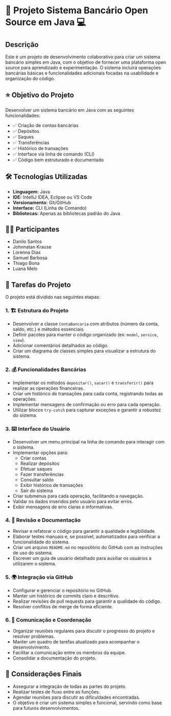 # 🏦 Projeto Sistema Bancário Open Source em Java 💻

## Descrição

Este é um projeto de desenvolvimento colaborativo para criar um sistema bancário simples em Java, com o objetivo de fornecer uma plataforma open source para aprendizado e experimentação. O sistema incluirá operações bancárias básicas e funcionalidades adicionais focadas na usabilidade e organização do código.

## ⭐ Objetivo do Projeto

Desenvolver um sistema bancário em Java com as seguintes funcionalidades:

*   ✅ Criação de contas bancárias
*   ✅ Depósitos
*   ✅ Saques
*   ✅ Transferências
*   ✅ Histórico de transações
*   ✅ Interface via linha de comando (CLI)
*   ✅ Código bem estruturado e documentado

## 🛠️ Tecnologias Utilizadas

*   **Linguagem:** Java
*   **IDE:** IntelliJ IDEA, Eclipse ou VS Code
*   **Versionamento:** Git/GitHub
*   **Interface:** CLI (Linha de Comando)
*   **Bibliotecas:** Apenas as bibliotecas padrão do Java

## 🧑‍💻 Participantes

*   Danilo Santos
*   Johnnatan Krause
*   Lorenna Dias
*   Samuel Barbosa
*   Thiago Bona
*   Luana Melo

## 🚀 Tarefas do Projeto

O projeto está dividido nas seguintes etapas:

### 1. 🏗️ Estrutura do Projeto

*   Desenvolver a classe `ContaBancaria` com atributos (número da conta, saldo, etc.) e métodos essenciais.
*   Definir pacotes para manter o código organizado (ex: `model`, `service`, `view`).
*   Adicionar comentários detalhados ao código.
*   Criar um diagrama de classes simples para visualizar a estrutura do sistema.

### 2. 💰 Funcionalidades Bancárias

*   Implementar os métodos `depositar()`, `sacar()` e `transferir()` para realizar as operações financeiras.
*   Criar um histórico de transações para cada conta, registrando todas as operações.
*   Implementar mensagens de confirmação ou erro para cada operação.
*   Utilizar blocos `try-catch` para capturar exceções e garantir a robustez do sistema.

### 3. ⌨️ Interface do Usuário

*   Desenvolver um menu principal na linha de comando para interagir com o sistema.
*   Implementar opções para:
    *   Criar contas
    *   Realizar depósitos
    *   Efetuar saques
    *   Fazer transferências
    *   Consultar saldo
    *   Exibir histórico de transações
    *   Sair do sistema
*   Criar submenus para cada operação, facilitando a navegação.
*   Validar os dados inseridos pelo usuário para evitar erros.
*   Exibir mensagens de erro claras e informativas.

### 4. 📝 Revisão e Documentação

*   Revisar e refatorar o código para garantir a qualidade e legibilidade.
*   Elaborar testes manuais e, se possível, automatizados para verificar a funcionalidade do sistema.
*   Criar um arquivo `README.md` no repositório do GitHub com as instruções de uso do sistema.
*   Escrever um guia de usuário detalhado para auxiliar os usuários a utilizarem o sistema.

### 5. 🌍 Integração via GitHub

*   Configurar e gerenciar o repositório no GitHub.
*   Manter um histórico de commits claro e descritivo.
*   Realizar revisões de pull requests para garantir a qualidade do código.
*   Resolver conflitos de merge de forma eficiente.

### 6. 💬 Comunicação e Coordenação

*   Organizar reuniões regulares para discutir o progresso do projeto e resolver problemas.
*   Manter um quadro de tarefas atualizado para acompanhar o desenvolvimento.
*   Facilitar a comunicação entre os membros da equipe.
*   Consolidar a documentação do projeto.

## 📌 Considerações Finais

*   Assegurar a integração de todas as partes do projeto.
*   Realizar testes de fluxo entre as funções.
*   Agendar reuniões para discutir as dificuldades encontradas.
*   O objetivo é criar um sistema simples e funcional, servindo como base para futuros desenvolvimentos.
